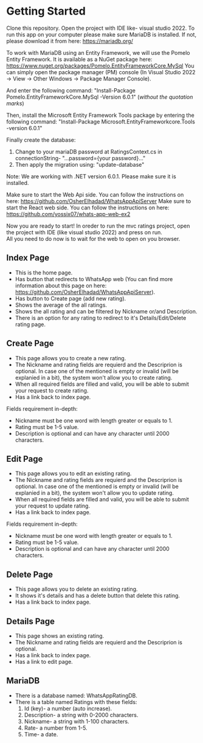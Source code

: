 # Getting Started

Clone this repository.
Open the project with IDE like- visual studio 2022.
To run this app on your computer please make sure MariaDB is installed. 
If not, please download it from here: https://mariadb.org/

To work with MariaDB using an Entity Framework, we will 
use the Pomelo Entity Framework. 
It is available as a NuGet package here: https://www.nuget.org/packages/Pomelo.EntityFrameworkCore.MySql
You can simply open the package manager (PM) console
(In Visual Studio 2022 -> View -> Other Windows -> Package Manager Console).

And enter the following command:
"Install-Package Pomelo.EntityFrameworkCore.MySql -Version 6.0.1"
(*without the quotation marks*)

Then, install the Microsoft Entity Framework Tools package
by entering the following command:
"Install-Package Microsoft.EntityFrameworkcore.Tools -version 6.0.1"

Finally create the database:
  1) Change to your mariaDB password at RatingsContext.cs in connectionString- "...password={your password}..."
  2) Then apply the migration using: "update-database"

Note: We are working with .NET version 6.0.1.
	  Please make sure it is installed. 

Make sure to start the Web Api side. You can follow the instructions on here: https://github.com/OsherElhadad/WhatsAppApiServer
Make sure to start the React web side. You can follow the instructions on here: https://github.com/yossix07/whats-app-web-ex2

Now you are ready to start!
In oreder to run the mvc ratings project, open the project with IDE (like visual studio 2022) and press on run.
<br>
All you need to do now is to wait for the web to open on you browser.

## Index Page

* This is the home page.
* Has button that redirects to WhatsApp web (You can find more information about this page on here: https://github.com/OsherElhadad/WhatsAppApiServer).
* Has button to Create page (add new rating).
* Shows the average of the all ratings.
* Shows the all rating and can be filtered by Nickname or/and Description.
* There is an option for any rating to redirect to it's Details/Edit/Delete rating page.

## Create Page

* This page allows you to create a new rating.
* The Nickname and rating fields are requierd and the Descriprion is optional. In case one of the mentioned is empty or invalid (will be explanied in a bit), the system won't allow you to create rating.
* When all required fields are filled and valid, you will be able to submit your request to create rating.
* Has a link back to index page.

Fields requirement in-depth:
- Nickname must be one word with length greater or equals to 1.
- Rating must be 1-5 value.
- Description is optional and can have any character until 2000 characters.

## Edit Page

* This page allows you to edit an existing rating.
* The Nickname and rating fields are requierd and the Descriprion is optional. In case one of the mentioned is empty or invalid (will be explanied in a bit), the system won't allow you to update rating.
* When all required fields are filled and valid, you will be able to submit your request to update rating.
* Has a link back to index page.

Fields requirement in-depth:
- Nickname must be one word with length greater or equals to 1.
- Rating must be 1-5 value.
- Description is optional and can have any character until 2000 characters.

## Delete Page

* This page allows you to delete an existing rating.
* It shows it's details and has a delete button that delete this rating.
* Has a link back to index page.

## Details Page

* This page shows an existing rating.
* The Nickname and rating fields are requierd and the Descriprion is optional.
* Has a link back to index page.
* Has a link to edit page.

## MariaDB

* There is a database named: WhatsAppRatingDB.
* There is a table named Ratings with these fields:
  1) Id (key)- a number (auto increase).
  2) Description- a string with 0-2000 characters.
  3) Nickname- a string with 1-100 characters.
  4) Rate- a number from 1-5.
  5) Time- a date.
